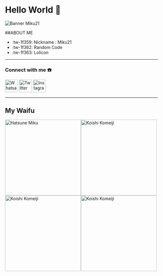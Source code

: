 # Hello World  :wave:

![Banner Miku21](https://i.ibb.co/zbhmXsn/bg.jpg)

##ABOUT ME
- :tw-1f359: Nickname : Miku21
- :tw-1f362: Random Code
- :tw-1f363: Lolicon

------------

### Connect with me ☎️
<a href='https://api.whatsapp.com/send?phone=+6283834685279'><img src= "https://seeklogo.com/images/W/whatsapp-icon-logo-BDC0A8063B-seeklogo.com.png" alt="Whatsapp" style="width:42px;height:42px;"></a> <a href='https://twitter.com/Miku2111'><img src= "https://seeklogo.com/images/T/twitter-icon-circle-blue-logo-0902F48837-seeklogo.com.png" alt="Twitter" style="width:42px;height:42px;"></a> <!-- <a href='https://twitter.com/Miku2111'><img src= "https://upload.wikimedia.org/wikipedia/commons/4/44/Facebook_Logo.pngg" alt="Facebook" style="width:42px;height:42px;"></a>  delete post 2016 --> <a href='https://instagram.com/_.miku21.'><img src= "https://upload.wikimedia.org/wikipedia/commons/thumb/9/95/Instagram_logo_2022.svg/2048px-Instagram_logo_2022.svg.png" alt="Instagram" style="width:42px;height:42px;"></a> 

------------

## My Waifu
<img src="https://i.ibb.co/7g0sQ3T/20220929-133008.jpg " alt="Hatsune Miku" style= "width:250px;height:250px"><img src="https://i.pinimg.com/originals/79/4c/df/794cdf8bd464220d70698e3af1179178.jpg " alt="Koishi Komeiji" style= "width:250px;height:250px"><img src="https://64.media.tumblr.com/82e17df4240b8b6ff394fecb76f1ca08/f007dd64aa77b8ee-78/s400x600/e61cc51e0cd09033aafcd56b8f182e1e4ec353a4.png " alt="Koishi Komeiji" style= "width:250px;height:250px"><img src="https://preview.redd.it/0ap7387dh2t41.jpg?auto=webp&s=54323f1e6c18a7f0fb7e52bbbed069979a7d4f36 " alt="Koishi Komeiji" style= "width:250px;height:250px">





<!--
**Miku21750/Miku21750** is a ✨ _special_ ✨ repository because its `README.md` (this file) appears on your GitHub profile.

Here are some ideas to get you started:

- 🔭 I’m currently working on ...
- 🌱 I’m currently learning ...
- 👯 I’m looking to collaborate on ...
- 🤔 I’m looking for help with ...
- 💬 Ask me about ...
- 📫 How to reach me: ...
- 😄 Pronouns: ...
- ⚡ Fun fact: ...
-->
